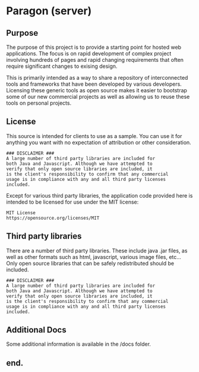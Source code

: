 Paragon (server)
======================


Purpose
-------
The purpose of this project is to provide a starting point
for hosted web applications. The focus is on rapid development
of complex project involving hundreds of pages and rapid changing
requirements that often require significant changes to exising
design.

This is primarily intended as a way to share a repository
of interconnected tools and frameworks that have been developed
by various developers. Licensing these generic tools as open
source makes it easier to bootstrap some of our new commercial
projects as well as allowing us to reuse these tools on personal
projects.


License
-------
This source is intended for clients to use as a sample.
You can use it for anything you want with no expectation
of attribution or other consideration.

    ### DISCLAIMER ###
    A large number of third party libraries are included for
    both Java and Javascript. Although we have attempted to
    verify that only open source libraries are included, it
    is the client's responsibility to confirm that any commercial
    usage is in compliance with any and all third party licenses
    included.

Except for various third party libraries, the application code
provided here is intended to be licensed for use under the 
MIT license:

    MIT License
    https://opensource.org/licenses/MIT


Third party libraries
---------------------
There are a number of third party libraries.  These include
java .jar files, as well as other formats such as html, javascript,
various image files, etc...  Only open source libraries that can
be safely redistributed should be included.

    ### DISCLAIMER ###
    A large number of third party libraries are included for
    both Java and Javascript. Although we have attempted to
    verify that only open source libraries are included, it
    is the client's responsibility to confirm that any commercial
    usage is in compliance with any and all third party licenses
    included.


Additional Docs
---------------
Some additional information is available in the /docs folder. 



end.
-------------------------
